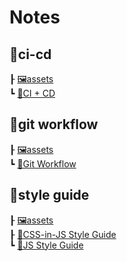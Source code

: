 # Notes

## 📁ci-cd

┠ [🖼assets](<ci-cd/assets>)  
┗ [📝CI + CD](<ci-cd/CI + CD.md>)

## 📁git workflow

┠ [🖼assets](<git workflow/assets>)  
┗ [📝Git Workflow](<git workflow/Git Workflow.md>)

## 📁style guide

┠ [🖼assets](<style guide/assets>)  
┠ [📝CSS-in-JS Style Guide](<style guide/CSS-in-JS Style Guide.md>)  
┗ [📝JS Style Guide](<style guide/JS Style Guide.md>)
